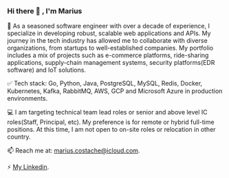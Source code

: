 ### Hi there 👋 , I'm Marius

<!--
**tacheshun/tacheshun** is a ✨ _special_ ✨ repository because its `README.md` (this file) appears on your GitHub profile.

Here are some ideas to get you started:

- 🔭 I’m currently working on ...
- 🌱 I’m currently learning ...
- 👯 I’m looking to collaborate on ...
- 🤔 I’m looking for help with ...
- 💬 Ask me about ...
- 📫 How to reach me: ...
- 😄 Pronouns: ...
- ⚡ Fun fact: ...
-->

🚀 As a seasoned software engineer with over a decade of experience, I specialize in developing robust, scalable web applications and APIs. My journey in the tech industry has allowed me to collaborate with diverse organizations, from  startups to well-established companies. My portfolio includes a mix of projects such as e-commerce platforms, ride-sharing applications, supply-chain management systems, security platforms(EDR software) and IoT solutions.

✅ Tech stack: Go, Python, Java, PostgreSQL, MySQL, Redis, Docker, Kubernetes, Kafka, RabbitMQ, AWS, GCP and Microsoft Azure in production environments.

💻 I am targeting technical team lead roles or senior and above level IC roles(Staff, Principal, etc). My preference is for remote or hybrid full-time positions. At this time, I am not open to on-site roles or relocation in other country.

📫 Reach me at: <a href="mailto:marius.costache@icloud.com">marius.costache@icloud.com</a>.

⚡ <a href="https://www.linkedin.com/in/mariuscostache/">My Linkedin</a>.

